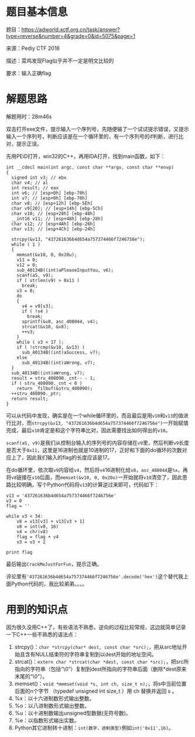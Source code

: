 # 题目基本信息

题目：https://adworld.xctf.org.cn/task/answer?type=reverse&number=4&grade=0&id=5075&page=1

来源：Pediy CTF 2018

描述：菜鸡发现Flag似乎并不一定是明文比较的

要求：输入正确flag

# 解题思路

解题用时：28m46s

双击打开exe文件，提示输入一个序列号，先随便输了一个试试提示错误，又提示输入一个序列号，判断应该是在一个循环里的，有一个序列号的if判断，进行比对，提示正误。

先用PEiD打开，win32的C++，再用IDA打开，找到main函数，如下：

```
int __cdecl main(int argc, const char **argv, const char **envp)
{
  signed int v3; // ebx
  char v4; // al
  int result; // eax
  int v6; // [esp+0h] [ebp-70h]
  int v7; // [esp+0h] [ebp-70h]
  char v8; // [esp+12h] [ebp-5Eh]
  char v9[20]; // [esp+14h] [ebp-5Ch]
  char v10; // [esp+28h] [ebp-48h]
  __int16 v11; // [esp+48h] [ebp-28h]
  char v12; // [esp+4Ah] [ebp-26h]
  char v13; // [esp+4Ch] [ebp-24h]

  strcpy(&v13, "437261636b4d654a757374466f7246756e");
  while ( 1 )
  {
    memset(&v10, 0, 0x20u);
    v11 = 0;
    v12 = 0;
    sub_40134B((int)aPleaseInputYou, v6);
    scanf(aS, v9);
    if ( strlen(v9) > 0x11 )
      break;
    v3 = 0;
    do
    {
      v4 = v9[v3];
      if ( !v4 )
        break;
      sprintf(&v8, asc_408044, v4);
      strcat(&v10, &v8);
      ++v3;
    }
    while ( v3 < 17 );
    if ( !strcmp(&v10, &v13) )
      sub_40134B((int)aSuccess, v7);
    else
      sub_40134B((int)aWrong, v7);
  }
  sub_40134B((int)aWrong, v7);
  result = stru_408090._cnt-- - 1;
  if ( stru_408090._cnt < 0 )
    return _filbuf(&stru_408090);
  ++stru_408090._ptr;
  return result;
}
```

可以从代码中发现，确实是在一个while循环里的，而且最后是用`v10`和`v13`的值进行比对，而`strcpy(&v13, "437261636b4d654a757374466f7246756e")`一开始赋值完成，最后`v10`肯定是和这个字符串比对，因此需要找出如何得出的`v10`。

`scanf(aS, v9)`是我们从控制台输入的序列号的内容存储在`v9`里，然后判断`v9`长度是否大于`0x11`，这里是16进制也就是10进制的17，正好和下面的do循环的次数对应上了，因此我们输入的flag的长度应该是17。

在do循环里，依次取`v9`内容给`v4`，然后将`v4`16进制化给`v8`，`asc_408044`是`%x`，再将`v8`链接在`v10`后面，而`memset(&v10, 0, 0x20u)`一开始就将`v10`清空了，因此思路比较明确，写个Python代码将`v13`的计算逆过来即可，代码如下：

```
v13 = '437261636b4d654a757374466f7246756e'
v3 = 0
flag = ''

while v3 < 34:
	v8 = v13[v3] + v13[v3 + 1]
	v8 = int(v8, 16)
	v4 = chr(v8)
	flag = flag + v4
	v3 = v3 + 2

print flag
```

最后输出`CrackMeJustForFun`，提示正确。

评论里有`'437261636b4d654a757374466f7246756e'.decode('hex')`这个替代我上面Python代码的，我比较弟弟。。。。

# 用到的知识点

因为很久没用C++了，有些语法不熟悉，逆向的过程比较常规，这边就简单记录一下C++一些不熟悉的语法点：

1. strcpy()：`char *strcpy(char* dest, const char *src);`，把从src地址开始且含有NULL结束符的字符串复制到以dest开始的地址空间。
2. strcat()：`extern char *strcat(char *dest, const char *src);`，把src所指向的字符串（包括“\0”）复制到dest所指向的字符串后面（删除*dest原来末尾的“\0”）。
3. memset()：`void *memset(void *s, int ch, size_t n);`，将s中当前位置后面的n个字节 （typedef unsigned int size_t ）用 ch 替换并返回 s 。
4. %x：以十六进制数形式输出整数。
5. %o：以八进制数形式输出整数。
6. %u：以十进制数输出unsigned型数据(无符号数)。
7. %e：以指数形式输出实数。
8. Python其它进制转十进制：`int(数字，进制类型)`例如`int('0x11',16)`。
